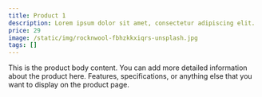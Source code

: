 ```yaml
---
title: Product 1
description: Lorem ipsum dolor sit amet, consectetur adipiscing elit.
price: 29
image: /static/img/rocknwool-fbhzkkxiqrs-unsplash.jpg
tags: []
---
```


This is the product body content. You can add more detailed information about the product here. Features, specifications, or anything else that you want to display on the product page.
